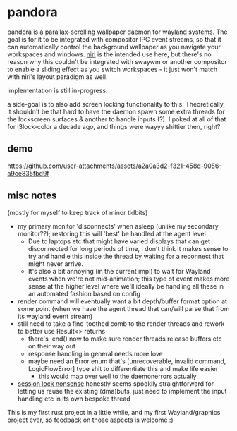 # pandora

pandora is a parallax-scrolling wallpaper daemon for wayland systems.
The goal is for it to be integrated with compositor IPC event streams, so that it can automatically control
the background wallpaper as you navigate your workspaces and windows. [niri](https://github.com/yaLTeR/niri) is
the intended use here, but there's no reason why this couldn't be integrated with swaywm or another compositor to
enable a sliding effect as you switch workspaces - it just won't match with niri's layout paradigm as well.

implementation is still in-progress.

a side-goal is to also add screen locking functionality to this. Theoretically, it shouldn't be that hard to
have the daemon spawn some extra threads for the lockscreen surfaces & another to handle inputs (?).
I poked at all of that for i3lock-color a decade ago, and things were wayyy shittier then, right?

## demo

https://github.com/user-attachments/assets/a2a0a3d2-f321-458d-9056-a9ce835fbd9f

## misc notes

(mostly for myself to keep track of minor tidbits)
* my primary monitor 'disconnects' when asleep (unlike my secondary monitor??); restoring this will 'best' be handled at the agent level
    * Due to laptops etc that might have varied displays that can get disconnected for long periods of time, I don't think it makes sense to
    try and handle this inside the thread by waiting for a reconnect that might never arrive.
    * It's also a bit annoying (in the current impl) to wait for Wayland events when we're not mid-animation; this type of event makes more sense
    at the higher level where we'll ideally be handling all these in an automated fashion based on config
* render command will eventually want a bit depth/buffer format option at some point (when we have the agent thread that can/will parse
that from its wayland event stream)
* still need to take a fine-toothed comb to the render threads and rework to better use Result<> returns
  * there's .end() now to make sure render threads release buffers etc on their way out
  * response handling in general needs more love
  * maybe need an Error enum that's [unrecoverable, invalid command, LogicFlowError] type shit to differentiate this and make life easier
	* this would map over well to the daemonerrors actually
* [session lock nonsense](https://wayland.app/protocols/ext-session-lock-v1) honestly seems spookily straightforward for letting us reuse the
existing (dma)bufs, just need to implement the input handling etc in its own bespoke thread

This is my first rust project in a little while, and my first Wayland/graphics project ever, so feedback on
those aspects is welcome :)
